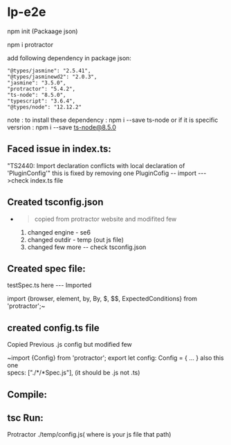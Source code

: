 # lp-e2e
npm init (Packaage json)

npm i protractor

add following dependency in package json:

    "@types/jasmine": "2.5.41",
    "@types/jasminewd2": "2.0.3",
    "jasmine": "3.5.0",
    "protractor": "5.4.2",
    "ts-node": "8.5.0",
    "typescript": "3.6.4",
    "@types/node": "12.12.2"
    
   note : to install these dependency : npm i --save ts-node or
   if it is specific versrion : npm i --save ts-node@8.5.0
   
  Faced issue in index.ts:
  -----------------------------
  "TS2440: Import declaration conflicts with local declaration of 'PluginConfig'"
  this is fixed by removing one PluginCofig -- import --- >check index.ts file
  
  Created tsconfig.json
  ----------------------
  - > copied from protractor website and modifited few
    1. changed engine - se6
    2. changed outdir - temp (out js file)
    3. changed few more -- check tsconfig.json
    
  Created spec file:
  ----------------
  testSpec.ts
  here --- Imported
  
 import {browser, element, by, By, $, $$, ExpectedConditions} from 'protractor';~
  
  created config.ts file
  ----------------------
  Copied Previous .js config but modified few  
  
  ~import {Config} from 'protractor';
  export let config: Config = {
  ...
  } also this one   
   specs: ["./*/*Spec.js"], (it should be .js not .ts)
   
   Compile:
   -----------
   tsc
   Run:
   -------
   Protractor ./temp/config.js( where is your js file that path)
